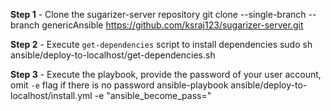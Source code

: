 **Step 1** - Clone the sugarizer-server repository
    git clone --single-branch --branch genericAnsible https://github.com/ksraj123/sugarizer-server.git

**Step 2** - Execute `get-dependencies` script to install dependencies
    sudo sh ansible/deploy-to-localhost/get-dependencies.sh

**Step 3** - Execute the playbook, provide the password of your user account, omit `-e` flag if there is no password
    ansible-playbook ansible/deploy-to-localhost/install.yml -e "ansible_become_pass=<Password here>"